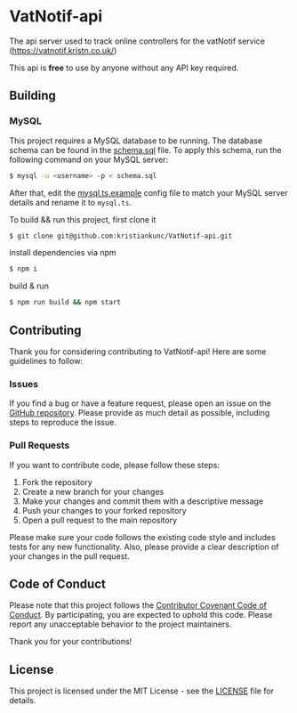 # VatNotif-api
The api server used to track online controllers for the vatNotif service (https://vatnotif.kristn.co.uk/)

This api is **free** to use by anyone without any API key required.

## Building
### MySQL

This project requires a MySQL database to be running. The database schema can be found in the [schema.sql](src/lib/schema.sql) file.
To apply this schema, run the following command on your MySQL server:
```bash
$ mysql -u <username> -p < schema.sql
```
After that, edit the [mysql.ts.example](src/conf/mysql.ts.example) config file to match your MySQL server details and rename it to `mysql.ts`.

To build && run this project, first clone it
```bash
$ git clone git@github.com:kristiankunc/VatNotif-api.git
```

install dependencies via npm
``` bash
$ npm i
```

build & run
```bash
$ npm run build && npm start
```

## Contributing
Thank you for considering contributing to VatNotif-api! Here are some guidelines to follow:

### Issues
If you find a bug or have a feature request, please open an issue on the [GitHub repository](https://github.com/kristiankunc/VatNotif-api/issues). Please provide as much detail as possible, including steps to reproduce the issue.

### Pull Requests
If you want to contribute code, please follow these steps:
1. Fork the repository
2. Create a new branch for your changes
3. Make your changes and commit them with a descriptive message
4. Push your changes to your forked repository
5. Open a pull request to the main repository

Please make sure your code follows the existing code style and includes tests for any new functionality. Also, please provide a clear description of your changes in the pull request.

## Code of Conduct
Please note that this project follows the [Contributor Covenant Code of Conduct](https://www.contributor-covenant.org/version/2/0/code_of_conduct/). By participating, you are expected to uphold this code. Please report any unacceptable behavior to the project maintainers.

Thank you for your contributions!

## License

This project is licensed under the MIT License - see the [LICENSE](LICENSE) file for details.